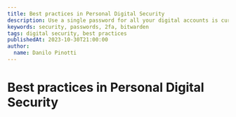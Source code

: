 ```yaml
---
title: Best practices in Personal Digital Security
description: Use a single password for all your digital accounts is currently risky and insecure. This article presents some best practices to improve your personal digital security.
keywords: security, passwords, 2fa, bitwarden
tags: digital security, best practices
publishedAt: 2023-10-30T21:00:00
author:
  name: Danilo Pinotti
---
```


# Best practices in Personal Digital Security
